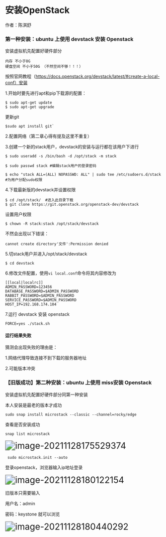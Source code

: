# 安装OpenStack

作者：陈淇舒

### 第一种安装：ubuntu 上使用 devstack 安装 Openstack

安装虚拟机先配置好硬件部分

```
内存 不小于8G
硬盘空间 不小于50G （不然空间不够！！！）
```

按照官网教程（https://docs.openstack.org/devstack/latest/#create-a-local-conf）安装

1.开始时要先进行apt和pip下载源的配置：

```
$ sudo apt-get update
$ sudo apt-get upgrade
```

  更新git

```
$sudo apt install git`
```



2.配置网络（第二章心得有提及这里不重复）

 

3.创建一个新的stack用户，devstack的安装与运行都在该用户下进行

```
$ sudo useradd -s /bin/bash -d /opt/stack -m stack

$ sudo passwd stack #编辑stack用户的登录密码

$ echo "stack ALL=(ALL) NOPASSWD: ALL" | sudo tee /etc/sudoers.d/stack #为用户分配sudo权限
```



4.下载最新版的devstack并设置权限

```
$ cd /opt/stack/  #进入此目录下载
$ git clone https://git.openstack.org/openstack-dev/devstack
```

设置用户权限

```
$ chown -R stack:stack /opt/stack/devstack
```

不然会出现以下错误： 

```
cannot create directory'文件':Permission denied
```



5.切stack用户并进入/opt/stack/devstack

```
$ cd devstack
```



6.修改文件配置，使用`vi local.conf`命令将其内容修改为

```
[[local|localrc]]
ADMIN_PASSWORD=123456
DATABASE_PASSWORD=$ADMIN_PASSWORD
RABBIT_PASSWORD=$ADMIN_PASSWORD
SERVICE_PASSWORD=$ADMIN_PASSWORD
HOST_IP=192.168.174.104
```



7.运行 devstack 安装 openstack

```
FORCE=yes ./stack.sh
```

#### 运行结果失败

猜测会出现失败的理由是：

1.网络代理导致连接不到下载的服务器地址

2.可能版本冲突

 

### 【旧版成功】第二种安装：ubuntu 上使用 miss安装 Openstack

安装虚拟机先配置好硬件部分同第一种安装

本人安装是最老的版本才成功

```
sudo snap install microstack --classic --channel=rocky/edge
```

查看是否安装成功

```
snap list microstack
```

<img src="https://github.com/QSue/CC-BDA/raw/4bd874ed9a23f29d88c6952518c06aa9e84421ce/CH3_1.png" alt="image-20211128175529374" style="zoom:200%;" />

 

```
 sudo microstack.init --auto 
```



登录openstack，浏览器输入ip地址登录

<img src="https://github.com/QSue/CC-BDA/raw/4bd874ed9a23f29d88c6952518c06aa9e84421ce/CH3_2.png" alt="image-20211128180122154" style="zoom:200%;" />

旧版本只需要输入

用户名：admin

密码：keystone 就可以浏览

<img src="https://github.com/QSue/CC-BDA/raw/4bd874ed9a23f29d88c6952518c06aa9e84421ce/CH3_3.png" alt="image-20211128180440292" style="zoom:200%;" />

